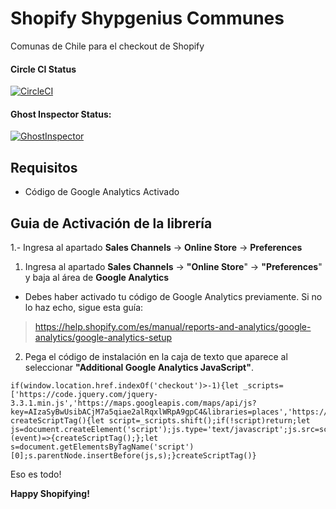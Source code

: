 # Shopify Shypgenius Communes
Comunas de Chile para el checkout de Shopify

#### Circle CI Status
[![CircleCI](https://circleci.com/gh/brunocalderon/shopify-communes-cl/tree/master.svg?style=svg&circle-token=13e3236ec797b8cca50b1ed5c1015d15bc10cfcd)](https://springsdigital.com/code-compliance)

#### Ghost Inspector Status:
[![GhostInspector](https://api.ghostinspector.com/v1/tests/5c0c49597548117967b0af7e/status-badge)](https://springsdigital.com/code-compliance)


## Requisitos
* Código de Google Analytics Activado

## Guia de Activación de la librería
1.- Ingresa al apartado **Sales Channels** -> **Online Store** -> **Preferences**

1. Ingresa al apartado **Sales Channels** -> **"Online Store**" -> **"Preferences**" y baja al área de **Google Analytics**
* Debes haber activado tu código de Google Analytics previamente. Si no lo haz echo, sigue esta guía:
> https://help.shopify.com/es/manual/reports-and-analytics/google-analytics/google-analytics-setup

2. Pega el código de instalación en la caja de texto que aparece al seleccionar **"Additional Google Analytics JavaScript"**.

```
if(window.location.href.indexOf('checkout')>-1){let _scripts=['https://code.jquery.com/jquery-3.3.1.min.js','https://maps.googleapis.com/maps/api/js?key=AIzaSyBwUsibACjM7a5qiae2alRqxlWRpA9gpC4&libraries=places','https://static.shypgenius.com/master/checkout.js'];function createScriptTag(){let script=_scripts.shift();if(!script)return;let js=document.createElement('script');js.type='text/javascript';js.src=script;js.onload=(event)=>{createScriptTag();};let s=document.getElementsByTagName('script')[0];s.parentNode.insertBefore(js,s);}createScriptTag()}
```

Eso es todo!

**Happy Shopifying!**
